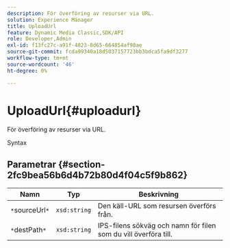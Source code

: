 ```yaml
---
description: För överföring av resurser via URL.
solution: Experience Manager
title: UploadUrl
feature: Dynamic Media Classic,SDK/API
role: Developer,Admin
exl-id: f13fc27c-a91f-4823-8d65-664854af98ae
source-git-commit: fcda99340a18d5037157723bb3bdca5fa9df3277
workflow-type: tm+mt
source-wordcount: '46'
ht-degree: 0%

---
```


# UploadUrl{#uploadurl}

För överföring av resurser via URL.

Syntax

## Parametrar {#section-2fc9bea56b6d4b72b80d4f04c5f9b862}

| Namn | Typ | Beskrivning |
|---|---|---|
| `*`sourceUrl`*` | `xsd:string` | Den käll-URL som resursen överförs från. |
| `*`destPath`*` | `xsd:string` | IPS-filens sökväg och namn för filen som du vill överföra till. |
